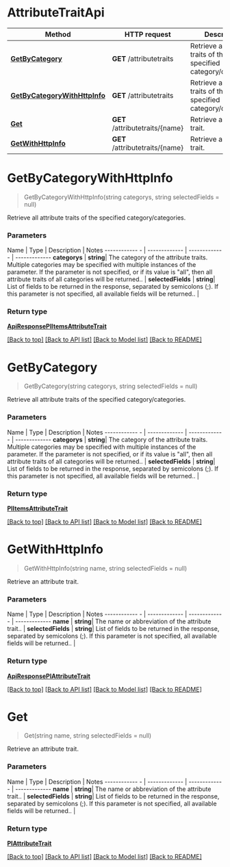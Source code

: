 # AttributeTraitApi

Method | HTTP request | Description
------------ | ------------- | -------------
[**GetByCategory**](AttributeTraitApi.md#getbycategory) | **GET** /attributetraits | Retrieve all attribute traits of the specified category/categories.
[**GetByCategoryWithHttpInfo**](AttributeTraitApi.md#getbycategorywithhttpinfo) | **GET** /attributetraits | Retrieve all attribute traits of the specified category/categories.
[**Get**](AttributeTraitApi.md#get) | **GET** /attributetraits/{name} | Retrieve an attribute trait.
[**GetWithHttpInfo**](AttributeTraitApi.md#getwithhttpinfo) | **GET** /attributetraits/{name} | Retrieve an attribute trait.


# **GetByCategoryWithHttpInfo**
> GetByCategoryWithHttpInfo(string categorys, string selectedFields = null)

Retrieve all attribute traits of the specified category/categories.

### Parameters

Name | Type | Description | Notes
------------ - | ------------- | ------------- | -------------
 **categorys** | **string**| The category of the attribute traits. Multiple categories may be specified with multiple instances of the parameter. If the parameter is not specified, or if its value is "all", then all attribute traits of all categories will be returned.. |
 **selectedFields** | **string**| List of fields to be returned in the response, separated by semicolons (;). If this parameter is not specified, all available fields will be returned.. |


### Return type

[**ApiResponsePIItemsAttributeTrait**](../Responses/ApiResponsePIItemsAttributeTrait.md)

[[Back to top]](#) [[Back to API list]](../../../README.md#documentation-for-api-endpoints) [[Back to Model list]](../../../README.md#documentation-for-models) [[Back to README]](../../../README.md)

# **GetByCategory**
> GetByCategory(string categorys, string selectedFields = null)

Retrieve all attribute traits of the specified category/categories.

### Parameters

Name | Type | Description | Notes
------------ - | ------------- | ------------- | -------------
 **categorys** | **string**| The category of the attribute traits. Multiple categories may be specified with multiple instances of the parameter. If the parameter is not specified, or if its value is "all", then all attribute traits of all categories will be returned.. |
 **selectedFields** | **string**| List of fields to be returned in the response, separated by semicolons (;). If this parameter is not specified, all available fields will be returned.. |


### Return type

[**PIItemsAttributeTrait**](../Model/PIItemsAttributeTrait.md)

[[Back to top]](#) [[Back to API list]](../../../README.md#documentation-for-api-endpoints) [[Back to Model list]](../../../README.md#documentation-for-models) [[Back to README]](../../../README.md)

# **GetWithHttpInfo**
> GetWithHttpInfo(string name, string selectedFields = null)

Retrieve an attribute trait.

### Parameters

Name | Type | Description | Notes
------------ - | ------------- | ------------- | -------------
 **name** | **string**| The name or abbreviation of the attribute trait.. |
 **selectedFields** | **string**| List of fields to be returned in the response, separated by semicolons (;). If this parameter is not specified, all available fields will be returned.. |


### Return type

[**ApiResponsePIAttributeTrait**](../Responses/ApiResponsePIAttributeTrait.md)

[[Back to top]](#) [[Back to API list]](../../../README.md#documentation-for-api-endpoints) [[Back to Model list]](../../../README.md#documentation-for-models) [[Back to README]](../../../README.md)

# **Get**
> Get(string name, string selectedFields = null)

Retrieve an attribute trait.

### Parameters

Name | Type | Description | Notes
------------ - | ------------- | ------------- | -------------
 **name** | **string**| The name or abbreviation of the attribute trait.. |
 **selectedFields** | **string**| List of fields to be returned in the response, separated by semicolons (;). If this parameter is not specified, all available fields will be returned.. |


### Return type

[**PIAttributeTrait**](../Model/PIAttributeTrait.md)

[[Back to top]](#) [[Back to API list]](../../../README.md#documentation-for-api-endpoints) [[Back to Model list]](../../../README.md#documentation-for-models) [[Back to README]](../../../README.md)
